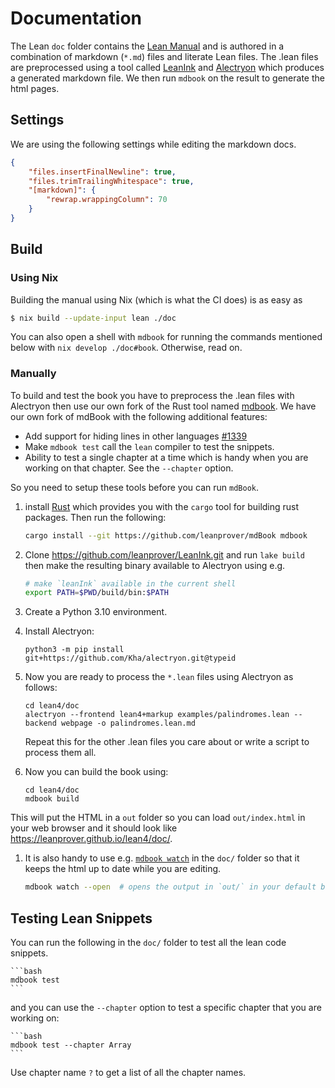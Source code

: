 # Documentation

The Lean `doc` folder contains the [Lean Manual](https://leanprover.github.io/lean4/doc/) and is
authored in a combination of markdown (`*.md`) files and literate Lean files.  The .lean files are
preprocessed using a tool called [LeanInk](https://github.com/leanprover/leanink) and
[Alectryon](https://github.com/Kha/alectryon) which produces a generated markdown file.  We then run
`mdbook` on the result to generate the html pages.


## Settings

We are using the following settings while editing the markdown docs.

```json
{
    "files.insertFinalNewline": true,
    "files.trimTrailingWhitespace": true,
    "[markdown]": {
        "rewrap.wrappingColumn": 70
    }
}
```

## Build

### Using Nix

Building the manual using Nix (which is what the CI does) is as easy as
```bash
$ nix build --update-input lean ./doc
```
You can also open a shell with `mdbook` for running the commands mentioned below with
`nix develop ./doc#book`. Otherwise, read on.

### Manually

To build and test the book you have to preprocess the .lean files with Alectryon then use our own
fork of the Rust tool named [mdbook](https://github.com/leanprover/mdbook). We have our own fork of
mdBook with the following additional features:

* Add support for hiding lines in other languages
  [#1339](https://github.com/rust-lang/mdBook/pull/1339)
* Make `mdbook test` call the `lean` compiler to test the snippets.
* Ability to test a single chapter at a time which is handy when you
are working on that chapter.  See the `--chapter` option.

So you need to setup these tools before you can run `mdBook`.

1. install [Rust](https://www.rust-lang.org/tools/install)
which provides you with the `cargo` tool for building rust packages.
Then run the following:
    ```bash
    cargo install --git https://github.com/leanprover/mdBook mdbook
    ```

1. Clone https://github.com/leanprover/LeanInk.git and run `lake build` then make the resulting
   binary available to Alectryon using e.g.
    ```bash
    # make `leanInk` available in the current shell
    export PATH=$PWD/build/bin:$PATH
    ```

1. Create a Python 3.10 environment.

1. Install Alectryon:
    ```
    python3 -m pip install git+https://github.com/Kha/alectryon.git@typeid
    ```

1. Now you are ready to process the `*.lean` files using Alectryon as follows:

    ```
    cd lean4/doc
    alectryon --frontend lean4+markup examples/palindromes.lean --backend webpage -o palindromes.lean.md
    ```

    Repeat this for the other .lean files you care about or write a script to process them all.

1. Now you can build the book using:
    ```
    cd lean4/doc
    mdbook build
    ```

This will put the HTML in a `out` folder so you can load `out/index.html` in your web browser and
it should look like https://leanprover.github.io/lean4/doc/.

1. It is also handy to use e.g. [`mdbook watch`](https://rust-lang.github.io/mdBook/cli/watch.html)
   in the `doc/` folder so that it keeps the html up to date while you are editing.

    ```bash
    mdbook watch --open  # opens the output in `out/` in your default browser
    ```

## Testing Lean Snippets

You can run the following in the `doc/` folder to test all the lean code snippets.

    ```bash
    mdbook test
    ```

and you can use the `--chapter` option to test a specific chapter that you are working on:

    ```bash
    mdbook test --chapter Array
    ```

Use chapter name `?` to get a list of all the chapter names.
